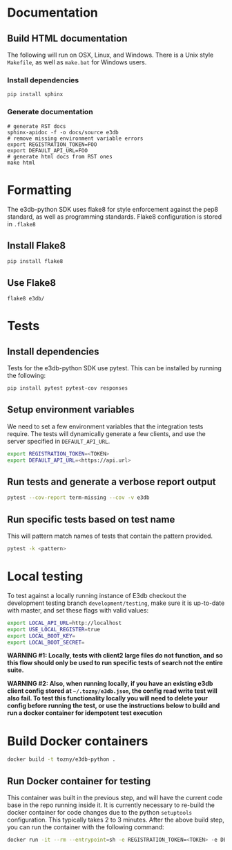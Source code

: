# Documentation

## Build HTML documentation

The following will run on OSX, Linux, and Windows. There is a Unix style `Makefile`, as well as `make.bat` for Windows users.

### Install dependencies
```
pip install sphinx
```

### Generate documentation
```
# generate RST docs
sphinx-apidoc -f -o docs/source e3db
# remove missing environment variable errors
export REGISTRATION_TOKEN=FOO
export DEFAULT_API_URL=FOO
# generate html docs from RST ones
make html
```

# Formatting

The e3db-python SDK uses flake8 for style enforcement against the pep8 standard, as well as programming standards. Flake8 configuration is stored in `.flake8`

## Install Flake8

```
pip install flake8
```

## Use Flake8
```
flake8 e3db/
```

# Tests

## Install dependencies
Tests for the e3db-python SDK use pytest. This can be installed by running the following:
```bash
pip install pytest pytest-cov responses
```

## Setup environment variables

We need to set a few environment variables that the integration tests require.
The tests will dynamically generate a few clients, and use the server specified
in `DEFAULT_API_URL`.

```bash
export REGISTRATION_TOKEN=<TOKEN>
export DEFAULT_API_URL=<https://api.url>
```

## Run tests and generate a verbose report output

```bash
pytest --cov-report term-missing --cov -v e3db
```

## Run specific tests based on test name
This will pattern match names of tests that contain the pattern provided.

```bash
pytest -k <pattern>
```

# Local testing
To test against a locally running instance of E3db checkout the development testing branch `development/testing`, make sure it is up-to-date with master, and set these flags with valid values:

```bash
export LOCAL_API_URL=http://localhost
export USE_LOCAL_REGISTER=true
export LOCAL_BOOT_KEY=
export LOCAL_BOOT_SECRET=
```

**WARNING #1: Locally, tests with client2 large files do not function, and so this flow should only be used to run specific tests of search not the entire suite.**

**WARNING #2: Also, when running locally, if you have an existing e3db client config stored at `~/.tozny/e3db.json`, the config read write test will also fail. To test this functionality locally you will need to delete your config before running the test, or use the instructions below to build and run a docker container for idempotent test execution**

# Build Docker containers

```bash
docker build -t tozny/e3db-python .
```

## Run Docker container for testing

This container was built in the previous step, and will have the current code base in the repo running inside it. It is currently necessary to re-build the docker container for code changes due to the python `setuptools` configuration. This typically takes 2 to 3 minutes. After the above build step, you can run the container with the following command:

```bash
docker run -it --rm --entrypoint=sh -e REGISTRATION_TOKEN=<TOKEN> -e DEFAULT_API_URL=<URL> tozny/e3db-python
```
